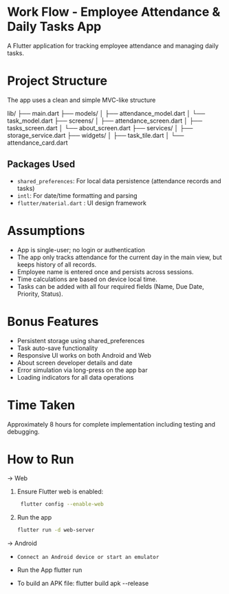 # Work Flow - Employee Attendance & Daily Tasks App

A Flutter application for tracking employee attendance and managing daily tasks.

# Project Structure
The app uses a clean and simple MVC-like structure

lib/
├── main.dart
├── models/
│   ├── attendance_model.dart
│   └── task_model.dart
├── screens/
│   ├── attendance_screen.dart
│   ├── tasks_screen.dart
│   └── about_screen.dart
├── services/
│   ├── storage_service.dart
├── widgets/
│   ├── task_tile.dart
│   └── attendance_card.dart

## Packages Used

- `shared_preferences`: For local data persistence (attendance records and tasks)
- `intl`: For date/time formatting and parsing
- `flutter/material.dart` : UI design framework

# Assumptions

- App is single-user; no login or authentication
- The app only tracks attendance for the current day in the main view, but keeps history of all records.
- Employee name is entered once and persists across sessions.
- Time calculations are based on device local time.
- Tasks can be added with all four required fields (Name, Due Date, Priority, Status).

# Bonus Features

- Persistent storage using shared_preferences
- Task auto-save functionality
- Responsive UI works on both Android and Web
- About screen developer details and date
- Error simulation via long-press on the app bar
- Loading indicators for all data operations

# Time Taken

Approximately 8 hours for complete implementation including testing and debugging.

# How to Run

-> Web

1. Ensure Flutter web is enabled:
   ```bash
    flutter config --enable-web
2. Run the app
    ```bash
    flutter run -d web-server

-> Android
 
  - `Connect an Android device or start an emulator`

- Run the App
    flutter run

- To build an APK file:
    flutter build apk --release
